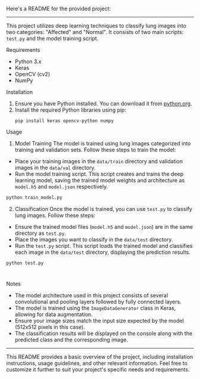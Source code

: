 Here's a README for the provided project:

---


This project utilizes deep learning techniques to classify lung images into two categories: "Affected" and "Normal". It consists of two main scripts: `test.py` and the model training script.

Requirements
- Python 3.x
- Keras
- OpenCV (cv2)
- NumPy

Installation
1. Ensure you have Python installed. You can download it from [python.org](https://www.python.org/).
2. Install the required Python libraries using pip:
    ```
    pip install keras opencv-python numpy
    ```

Usage

 1. Model Training
The model is trained using lung images categorized into training and validation sets. Follow these steps to train the model:

- Place your training images in the `data/train` directory and validation images in the `data/val` directory.
- Run the model training script. This script creates and trains the deep learning model, saving the trained model weights and architecture as `model.h5` and `model.json` respectively.

```bash
python train_model.py
```

2. Classification
Once the model is trained, you can use `test.py` to classify lung images. Follow these steps:

- Ensure the trained model files (`model.h5` and `model.json`) are in the same directory as `test.py`.
- Place the images you want to classify in the `data/test` directory.
- Run the `test.py` script. This script loads the trained model and classifies each image in the `data/test` directory, displaying the prediction results.

```bash
python test.py
```

#
Notes
- The model architecture used in this project consists of several convolutional and pooling layers followed by fully connected layers.
- The model is trained using the `ImageDataGenerator` class in Keras, allowing for data augmentation.
- Ensure your image sizes match the input size expected by the model (512x512 pixels in this case).
- The classification results will be displayed on the console along with the predicted class and the corresponding image.

---

This README provides a basic overview of the project, including installation instructions, usage guidelines, and other relevant information. Feel free to customize it further to suit your project's specific needs and requirements.
